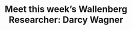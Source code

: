 ---
title: "Meet this week’s Wallenberg Researcher: Darcy Wagner"
source: "LU Med News 2020"
img:
author: 
link: https://www.medicine.lu.se/article/meet-this-weeks-wallenberg-researcher-darcy-wagner 
---